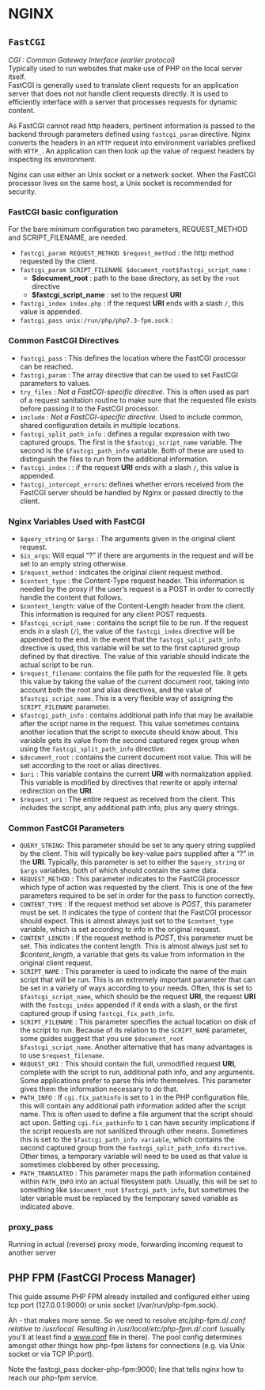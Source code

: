 # NGINX 

## `FastCGI`
*CGI	: Common Gateway Interface (earlier protocol)*  
Typically used to run websites that make use of PHP on the local server itself.  
FastCGI is generally used to translate client requests for an application server that does not not handle client requests directly. It is used to efficiently interface with a server that processes requests for dynamic content.

As FastCGI cannot read http headers, pertinent information is passed to the backend through parameters defined using `fastcgi_param` directive. Nginx converts the headers in an `HTTP` request into environment variables prefixed with `HTTP_`. An application can then look up the value of request headers by inspecting its environment.

Nginx can use either an Unix socket or a network socket. When the FastCGI processor lives on the same host, a Unix socket is recommended for security.

### FastCGI basic configuration

For the bare minimum configuration two parameters, REQUEST_METHOD and SCRIPT_FILENAME, are needed.

- `fastcgi_param REQUEST_METHOD $request_method` : the http method requested by the client.
- `fastcgi_param SCRIPT_FILENAME $document_root$fastcgi_script_name` :
	- **$document_root** :  path to the base directory, as set by the `root` directive
	- **$fastcgi_script_name** :  set to the request **URI**
- `fastcgi_index index.php` : if the request **URI** ends with a slash `/`, this value is appended.
- `fastcgi_pass unix:/run/php/php7.3-fpm.sock` : 

### Common FastCGI Directives
- `fastcgi_pass` : This defines the location where the FastCGI processor can be reached.
- `fastcgi_param` : The array directive that can be used to set FastCGI parameters to values.
- `try_files` : *Not a FastCGI-specific directive.* This is often used as part of a request sanitation routine to make sure that the requested file exists before passing it to the FastCGI processor.
- `include` : *Not a FastCGI-specific directive.* Used to include common, shared configuration details in multiple locations.
- `fastcgi_split_path_info` : defines a regular expression with two captured groups. The first is the `$fastcgi_script_name` variable. The second is the `$fastcgi_path_info` variable. Both of these are used to distinguish the files to run from the additional information.
- `fastcgi_index` : : if the request **URI** ends with a slash `/`, this value is appended.
- `fastcgi_intercept_errors`: defines whether errors received from the FastCGI server should be handled by Nginx or passed directly to the client.

### Nginx Variables Used with FastCGI
- `$query_string` or `$args` : The arguments given in the original client request.
- `$is_args`: Will equal “?” if there are arguments in the request and will be set to an empty string otherwise.
- `$request_method` : indicates the original client request method.
- `$content_type` : the Content-Type request header. This information is needed by the proxy if the user’s request is a POST in order to correctly handle the content that follows.
- `$content_length`:  value of the Content-Length header from the client. This information is required for any client POST requests.
- `$fastcgi_script_name` : contains the script file to be run. If the request ends in a slash (`/`), the value of the `fastcgi_index` directive will be appended to the end. In the event that the `fastcgi_split_path_info` directive is used, this variable will be set to the first captured group defined by that directive. The value of this variable should indicate the actual script to be run.
- `$request_filename`: contains the file path for the requested file. It gets this value by taking the value of the current document root, taking into account both the root and alias directives, and the value of `$fastcgi_script_name`. This is a very flexible way of assigning the `SCRIPT_FILENAME` parameter.
- `$fastcgi_path_info` : contains additional path info that may be available after the script name in the request. This value sometimes contains another location that the script to execute should know about. This variable gets its value from the second captured regex group when using the `fastcgi_split_path_info` directive.
- `$document_root` : contains the current document root value. This will be set according to the root or alias directives.
- `$uri` : This variable contains the current **URI** with normalization applied. This variable is modified by directives that rewrite or apply internal redirection on the **URI**.
- `$request_uri` : The entire request as received from the client. This includes the script, any additional path info, plus any query strings.

### Common FastCGI Parameters

- `QUERY_STRING`: This parameter should be set to any query string supplied by the client. This will typically be key-value pairs supplied after a “?” in the **URI**. Typically, this parameter is set to either the `$query_string` or `$args` variables, both of which should contain the same data.
- `REQUEST_METHOD` : This parameter indicates to the FastCGI processor which type of action was requested by the client. This is one of the few parameters required to be set in order for the pass to function correctly.
- `CONTENT_TYPE` : If the request method set above is *POST*, this parameter must be set. It indicates the type of content that the FastCGI processor should expect. This is almost always just set to the `$content_type` variable, which is set according to info in the original request.
- `CONTENT_LENGTH` : If the request method is *POST*, this parameter must be set. This indicates the content length. This is almost always just set to *$content_length*, a variable that gets its value from information in the original client request.
- `SCRIPT_NAME` : This parameter is used to indicate the name of the main script that will be run. This is an extremely important parameter that can be set in a variety of ways according to your needs. Often, this is set to `$fastcgi_script_name`, which should be the request **URI**, the request **URI** with the `fastcgi_index` appended if it ends with a slash, or the first captured group if using `fastcgi_fix_path_info`.
- `SCRIPT_FILENAME` : This parameter specifies the actual location on disk of the script to run. Because of its relation to the `SCRIPT_NAME` parameter, some guides suggest that you use `$document_root` `$fastcgi_script_name`. Another alternative that has many advantages is to use `$request_filename`.
- `REQUEST_URI` : This should contain the full, unmodified request **URI**, complete with the script to run, additional path info, and any arguments. Some applications prefer to parse this info themselves. This parameter gives them the information necessary to do that.
- `PATH_INFO` : If `cgi.fix_pathinfo` is set to `1` in the PHP configuration file, this will contain any additional path information added after the script name. This is often used to define a file argument that the script should act upon. Setting `cgi.fix_pathinfo` to `1` can have security implications if the script requests are not sanitized through other means. Sometimes this is set to the `$fastcgi_path_info variable`, which contains the second captured group from the `fastcgi_split_path_info directive`. Other times, a temporary variable will need to be used as that value is sometimes clobbered by other processing.
- `PATH_TRANSLATED` : This parameter maps the path information contained within `PATH_INFO` into an actual filesystem path. Usually, this will be set to something like `$document_root` `$fastcgi_path_info`, but sometimes the later variable must be replaced by the temporary saved variable as indicated above.

### proxy_pass
Running in actual (reverse) proxy mode, forwarding incoming request to another server

## PHP FPM (FastCGI Process Manager)
This guide assume PHP FPM already installed and configured either using tcp port (127.0.0.1:9000) or unix socket (/var/run/php-fpm.sock).

Ah - that makes more sense. So we need to resolve etc/php-fpm.d/*.conf relative to /usr/local. Resulting in /usr/local/etc/php-fpm.d/*.conf (usually you'll at least find a www.conf file in there). The pool config determines amongst other things how php-fpm listens for connections (e.g. via Unix socket or via TCP IP:port).

Note the fastcgi_pass docker-php-fpm:9000; line that tells nginx how to reach our php-fpm service.
